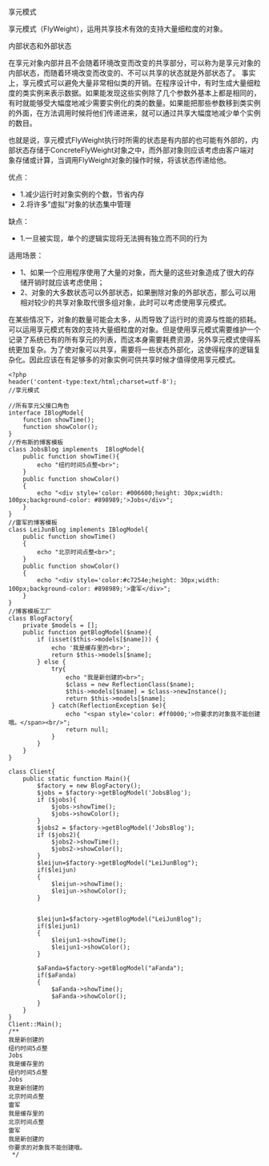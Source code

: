 享元模式

享元模式（FlyWeight），运用共享技术有效的支持大量细粒度的对象。

内部状态和外部状态

在享元对象内部并且不会随着环境改变而改变的共享部分，可以称为是享元对象的内部状态，而随着环境改变而改变的、不可以共享的状态就是外部状态了。
事实上，享元模式可以避免大量非常相似类的开销。在程序设计中，有时生成大量细粒度的类实例来表示数据。如果能发现这些实例除了几个参数外基本上都是相同的，有时就能够受大幅度地减少需要实例化的类的数量。如果能把那些参数移到类实例的外面，在方法调用时候将他们传递进来，就可以通过共享大幅度地减少单个实例的数目。

也就是说，享元模式FlyWeight执行时所需的状态是有内部的也可能有外部的，内部状态存储于ConcreteFlyWeight对象之中，而外部对象则应该考虑由客户端对象存储或计算，当调用FlyWeight对象的操作时候，将该状态传递给他。

优点：
- 1.减少运行时对象实例的个数，节省内存
- 2.将许多“虚拟”对象的状态集中管理

缺点：
- 1.一旦被实现，单个的逻辑实现将无法拥有独立而不同的行为
 
适用场景：
- 1、如果一个应用程序使用了大量的对象，而大量的这些对象造成了很大的存储开销时就应该考虑使用；
- 2、对象的大多数状态可以外部状态，如果删除对象的外部状态，那么可以用相对较少的共享对象取代很多组对象，此时可以考虑使用享元模式。
	
在某些情况下，对象的数量可能会太多，从而导致了运行时的资源与性能的损耗。可以运用享元模式有效的支持大量细粒度的对象。但是使用享元模式需要维护一个记录了系统已有的所有享元的列表，而这本身需要耗费资源，另外享元模式使得系统更加复杂。为了使对象可以共享，需要将一些状态外部化，这使得程序的逻辑复杂化。因此应该在有足够多的对象实例可供共享时候才值得使用享元模式。
	
	

	
```
<?php
header('content-type:text/html;charset=utf-8');
//享元模式

//所有享元父接口角色
interface IBlogModel{
    function showTime();
    function showColor();
}
//乔布斯的博客模板
class JobsBlog implements  IBlogModel{
    public function showTime(){
        echo "纽约时间5点整<br>";
    }
    public function showColor()
    {
        echo "<div style='color: #006600;height: 30px;width: 100px;background-color: #898989;'>Jobs</div>";
    }
}
//雷军的博客模板
class LeiJunBlog implements IBlogModel{
    public function showTime()
    {
        echo "北京时间点整<br>";
    }
    public function showColor()
    {
        echo "<div style='color:#c7254e;height: 30px;width: 100px;background-color: #898989;'>雷军</div>";
    }
}
//博客模板工厂
class BlogFactory{
    private $models = [];
    public function getBlogModel($name){
        if (isset($this->models[$name])) {
            echo '我是缓存里的<br>';
            return $this->models[$name];
        } else {
            try{
                echo "我是新创建的<br>";
                $class = new ReflectionClass($name);
                $this->models[$name] = $class->newInstance();
                return $this->models[$name];
            } catch(ReflectionException $e){
                echo "<span style='color: #ff0000;'>你要求的对象我不能创建哦。</span><br/>";
                return null;
            }
        }
    }
}

class Client{
    public static function Main(){
        $factory = new BlogFactory();
        $jobs = $factory->getBlogModel('JobsBlog');
        if ($jobs){
            $jobs->showTime();
            $jobs->showColor();
        }
        $jobs2 = $factory->getBlogModel('JobsBlog');
        if ($jobs2){
            $jobs2->showTime();
            $jobs2->showColor();
        }
        $leijun=$factory->getBlogModel("LeiJunBlog");
        if($leijun)
        {
            $leijun->showTime();
            $leijun->showColor();
        }


        $leijun1=$factory->getBlogModel("LeiJunBlog");
        if($leijun1)
        {
            $leijun1->showTime();
            $leijun1->showColor();
        }

        $aFanda=$factory->getBlogModel("aFanda");
        if($aFanda)
        {
            $aFanda->showTime();
            $aFanda->showColor();
        }
    }
}
Client::Main();
/**
我是新创建的
纽约时间5点整
Jobs
我是缓存里的
纽约时间5点整
Jobs
我是新创建的
北京时间点整
雷军
我是缓存里的
北京时间点整
雷军
我是新创建的
你要求的对象我不能创建哦。
 */
```